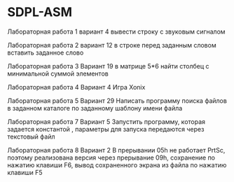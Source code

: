 # SDPL-ASM


Лабораторная работа 1
вариант 4 
вывести строку с звуковым сигналом 


Лабораторная работа 2
вариант 12
в строке перед заданным словом вставить заданное слово

Лабораторная работа 3
Вариант 19 
в матрице 5*6 найти столбец с минимальной суммой элементов 


Лабораторная работа 4
Вариант 4
Игра Xonix


Лабораторная работа 5
Вариант 29
Написать программу поиска файлов в заданном каталоге по заданному шаблону имени файла


Лабораторная работа 7 
Вариант 5
Запустить программу, которая задается константой , параметры для запуска передаются через текстовый файл


Лабораторная работа 8
Вариант 2
В прерывании 05h не работает PrtSc, поэтому реализована версия через прерывание 09h, сохранение по нажатию клавиши F6, вывод сохраненного экрана из файла по нажатию клавиши F5
